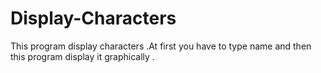 # Display-Characters
This program display characters .At first you have to type name and then this program display it graphically . 
